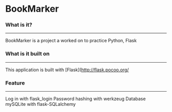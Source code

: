 # BookMarker

### What is it?
---
BookMarker is a project a worked on to practice Python, Flask

### What is it built on
---
This application is built with [Flask](http://flask.pocoo.org/

### Feature
---
Log in with flask_login
Password hashing with werkzeug
Database mySQLite with flask-SQLalchemy




 

